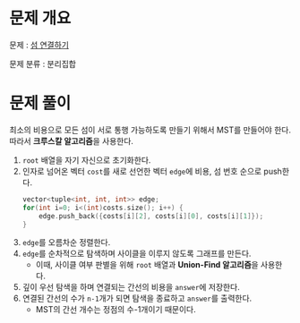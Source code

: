 # 문제 개요

문제 : [섬 연결하기](https://school.programmers.co.kr/learn/courses/30/lessons/42861)

문제 분류 : 분리집합

# 문제 풀이

최소의 비용으로 모든 섬이 서로 통행 가능하도록 만들기 위해서 MST를 만들어야 한다.  
따라서 **크루스칼 알고리즘**을 사용한다.

1. `root` 배열을 자기 자신으로 초기화한다.
2. 인자로 넘어온 벡터 `cost`를 새로 선언한 벡터 `edge`에 비용, 섬 번호 순으로 push한다.
   ```cpp
   vector<tuple<int, int, int>> edge;
   for(int i=0; i<(int)costs.size(); i++) {
       edge.push_back({costs[i][2], costs[i][0], costs[i][1]});
   }
   ```
3. `edge`를 오름차순 정렬한다.
4. `edge`를 순차적으로 탐색하며 사이클을 이루지 않도록 그래프를 만든다.
   - 이때, 사이클 여부 판별을 위해 `root` 배열과 **Union-Find 알고리즘**을 사용한다.
5. 깊이 우선 탐색을 하며 연결되는 간선의 비용을 `answer`에 저장한다.
6. 연결된 간선의 수가 `n-1`개가 되면 탐색을 종료하고 `answer`를 출력한다.
   - MST의 간선 개수는 정점의 수-1개이기 때문이다.
